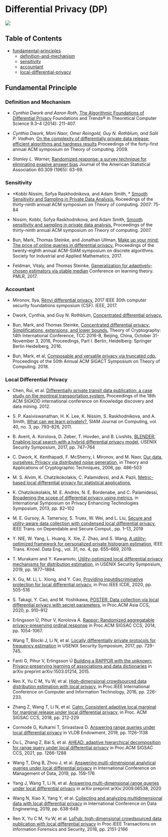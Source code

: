 # Differential Privacy (DP)


![](https://badgen.net/badge/:papers/:22/blue) 


## Table of Contents

- [fundamental-principles](#fundamental-principles)
  * [definition-and-mechanism](#definition-and-mechanism)
  * [sensitivity](#sensitivity)
  * [accountant](#accountant)
  * [local-differential-privacy](#local-differential-privacy)


## Fundamental Principle

### Definition and Mechanism

- *Cynthia Dwork and Aaron Roth,*
  [The Algorithmic Foundations of Differential Privacy](https://www.cis.upenn.edu/~aaroth/Papers/privacybook.pdf)
  Foundations and Trends® in Theoretical Computer Science 9.3–4 (2014): 211-407.

- *Cynthia Dwork, Moni Naor, Omer Reingold, Guy N. Rothblum, and Salil P. Vadhan,*
  [On the complexity of differentially private data release: efficient algorithms and hardness results](https://dl.acm.org/doi/10.1145/1536414.1536467)
  Proceedings of the forty-first annual ACM symposium on Theory of computing. 2009.

- *Stanley L. Warner,* 
   [Randomized response: a survey technique for eliminating evasive answer bias](https://www.tandfonline.com/doi/abs/10.1080/01621459.1965.10480775)
   Journal of the American Statistical Association 60.309 (1965): 63-69.  


### Sensitivity
- *Kobbi Nissim, Sofya Raskhodnikova, and Adam Smith, *
  [Smooth Sensitivity and Sampling in Private Data Analysis.](https://cs-people.bu.edu/ads22/pubs/NRS07/NRS07-full-draft-v1.pdf)
  Roceedings of the thirty-ninth annual ACM symposium on Theory of computing. 2007: 75-84
  
- Nissim, Kobbi, Sofya Raskhodnikova, and Adam Smith, 
  [Smooth sensitivity and sampling in private data analysis.](https://cs-people.bu.edu/ads22/pubs/NRS07/NRS07-full-draft-v1.pdf)
  Proceedings of the thirty-ninth annual ACM symposium on Theory of computing. 2007.

- Bun, Mark, Thomas Steinke, and Jonathan Ullman, 
  [Make up your mind: The price of online queries in differential privacy.](https://arxiv.org/pdf/1604.04618.pdf)
  Proceedings of the twenty-eighth annual ACM-SIAM symposium on discrete algorithms. Society for Industrial and Applied Mathematics, 2017.
  
- Feldman, Vitaly, and Thomas Steinke, 
  [Generalization for adaptively-chosen estimators via stable median](http://proceedings.mlr.press/v65/feldman17a/feldman17a.pdf) 
  Conference on learning theory. PMLR, 2017.
  
### Accountant

- Mironov, Ilya, 
  [Rényi differential privacy.](https://arxiv.org/pdf/1702.07476.pdf) 
  2017 IEEE 30th computer security foundations symposium (CSF). IEEE, 2017.

- Dwork, Cynthia, and Guy N. Rothblum, 
  [Concentrated differential privacy.](https://arxiv.org/pdf/1603.01887.pdf)
  
- Bun, Mark, and Thomas Steinke, 
  [Concentrated differential privacy: Simplifications, extensions, and lower bounds.](https://arxiv.org/pdf/1605.02065.pdf)
  Theory of Cryptography: 14th International Conference, TCC 2016-B, Beijing, China, October 31-November 3, 2016, Proceedings, Part I. Berlin, Heidelberg: Springer Berlin Heidelberg, 2016.

- Bun, Mark, et al, 
  [Composable and versatile privacy via truncated cdp.](https://projects.iq.harvard.edu/files/privacytools/files/bun_mark_composable_.pdf) 
  Proceedings of the 50th Annual ACM SIGACT Symposium on Theory of Computing. 2018.


### Local Differential Privacy
  
- Chen, Rui, et al. 
  [Differentially private transit data publication: a case study on the montreal transportation system.](https://dl.acm.org/doi/10.1145/2339530.2339564) 
  Proceedings of the 18th ACM SIGKDD international conference on Knowledge discovery and data mining. 2012.
  
- S. P. Kasiviswanathan, H. K. Lee, K. Nissim, S. Raskhodnikova, and A. Smith, 
  [What can we learn privately?](https://arxiv.org/pdf/0803.0924.pdf),
  SIAM Journal on Computing, vol. 40, no. 3, pp. 793–826, 2011.

- B. Avent, A. Korolova, D. Zeber, T. Hovden, and B. Livshits,
  [BLENDER: Enabling local search with a hybrid differential privacy model](https://www.usenix.org/conference/usenixsecurity17/technical-sessions/presentation/avent),
  USENIX Security Symposium, 2017, pp. 747–764

- C. Dwork, K. Kenthapadi, F. McSherry, I. Mironov, and M. Naor,
  [Our data, ourselves: Privacy via distributed noise generation](https://link.springer.com/chapter/10.1007/11761679_29),
  in Theory and Applications of Cryptographic Techniques, 2006, pp. 486–503

- M. S. Alvim, K. Chatzikokolakis, C. Palamidessi, and A. Pazii,
  [Metric-based local differential privacy for statistical applications](https://arxiv.org/pdf/1805.01456.pdf),

- K. Chatzikokolakis, M. E. Andrés, N. E. Bordenabe, and C. Palamidessi, 
  [Broadening the scope of differential privacy using metrics](https://link.springer.com/chapter/10.1007/978-3-642-39077-7_5), 
  in International Symposium on Privacy Enhancing Technologies Symposium, 2013, pp. 82–102

- M. E. Gursoy, A. Tamersoy, S. Truex, W. Wei, and L. Liu, 
  [Secure and utility-aware data collection with condensed local differential privacy](https://arxiv.org/pdf/1905.06361.pdf),
  IEEE Trans. on Dependable and Secure Comput., pp. 1–13, 2019

- Y. NIE, W. Yang, L. Huang, X. Xie, Z. Zhao, and S. Wang, 
  [A utility-optimized framework for personalized private histogram estimation](https://ieeexplore.ieee.org/document/8368271),
  IEEE Trans. Knowl. Data Eng., vol. 31, no. 4, pp. 655–669, 2019.

- T. Murakami and Y. Kawamoto, 
  [Utility-optimized local differential privacy mechanisms for distribution estimation](https://arxiv.org/pdf/1807.11317.pdf),
  in USENIX Security Symposium, 2019, pp. 1877–1894.

- X. Gu, M. Li, L. Xiong, and Y. Cao, 
  [Providing inputdiscriminative protection for local differential privacy](https://arxiv.org/pdf/1911.01402.pdf),
  in Proc.IEEE ICDE, 2020, pp. 505–516

- S. Takagi, Y. Cao, and M. Yoshikawa, 
  [POSTER: Data collection via local differential privacy with secret parameters](https://dl.acm.org/doi/10.1145/3320269.3405441),
  in Proc.ACM Asia CCS, 2020, p. 910–912

- Erlingsson Ú, Pihur V, Korolova A.
  [Rappor: Randomized aggregatable privacy-preserving ordinal response](https://dl.acm.org/doi/abs/10.1145/2660267.2660348)
  in Proc.ACM SIGSAC CCS, 2014, pp. 1054-1067.

- Wang T, Blocki J, Li N, et al.
  [Locally differentially private protocols for frequency estimation](https://www.usenix.org/conference/usenixsecurity17/technical-sessions/presentation/wang-tianhao)
  in USENIX Security Symposium, 2017, pp. 729-745.

- Fanti G, Pihur V, Erlingsson Ú
  [Building a RAPPOR with the unknown: Privacy-preserving learning of associations and data dictionaries](https://arxiv.org/abs/1503.01214)
  in arXiv preprint arXiv:1503.01214, 2015.

- Ren X, Yu C M, Yu W, et al. 
  [High-dimensional crowdsourced data distribution estimation with local privacy](https://ieeexplore.ieee.org/abstract/document/7876342),
  in Proc.IEEE International Conference on Computer and Information Technology, 2016, pp. 226-233.

- Zhang Z, Wang T, Li N, et al.
  [Calm: Consistent adaptive local marginal for marginal release under local differential privacy](https://dl.acm.org/doi/abs/10.1145/3243734.3243742),
  in Proc. ACM SIGSAC CCS, 2018, pp. 212-229

- Cormode G, Kulkarni T, Srivastava D.
  [Answering range queries under local differential privacy](https://dl.acm.org/doi/abs/10.14778/3339490.3339496)
  in VLDB Endowment, 2019, pp. 1126-1138

- Du L, Zhang Z, Bai S, et al.
  [AHEAD: adaptive hierarchical decomposition for range query under local differential privacy](https://dl.acm.org/doi/abs/10.1145/3460120.3485668)
  in Proc.ACM SIGSAC CCS, 2021, pp. 1266-1288

- Wang T, Ding B, Zhou J, et al.
  [Answering multi-dimensional analytical queries under local differential privacy](https://dl.acm.org/doi/abs/10.1145/3299869.3319891)
  in International Conference on Management of Data, 2019, pp. 159-176

- Yang J, Wang T, Li N, et al.
  [Answering multi-dimensional range queries under local differential privacy](https://arxiv.org/abs/2009.06538)
  in arXiv preprint arXiv:2009.06538, 2020

- Wang N, Xiao X, Yang Y, et al.
  [Collecting and analyzing multidimensional data with local differential privacy](https://ieeexplore.ieee.org/abstract/document/8731512)
  in International Conference on Data Engineering, 2019, pp. 638-649

- Ren X, Yu C M, Yu W, et al.
  [LoPub: high-dimensional crowdsourced data publication with local differential privacy](https://ieeexplore.ieee.org/abstract/document/8306916)
  in Proc.IEEE Transactions on Information Forensics and Security, 2018, pp. 2151-2166